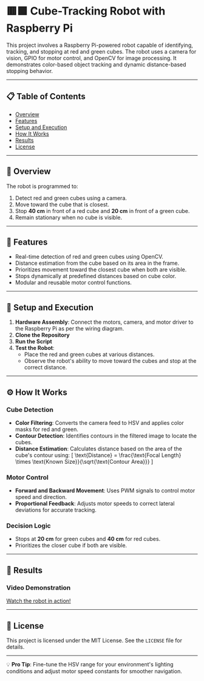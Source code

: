 # 🟥🟩 Cube-Tracking Robot with Raspberry Pi

This project involves a Raspberry Pi-powered robot capable of identifying, tracking, and stopping at red and green cubes. The robot uses a camera for vision, GPIO for motor control, and OpenCV for image processing. It demonstrates color-based object tracking and dynamic distance-based stopping behavior.

---

## 📋 Table of Contents
- [Overview](#overview)  
- [Features](#features)  
- [Setup and Execution](#setup-and-execution)  
- [How It Works](#how-it-works)  
- [Results](#results)  
- [License](#license)  

---

## 📝 Overview

The robot is programmed to:
1. Detect red and green cubes using a camera.
2. Move toward the cube that is closest.
3. Stop **40 cm** in front of a red cube and **20 cm** in front of a green cube.
4. Remain stationary when no cube is visible.

---

## 🌟 Features

- Real-time detection of red and green cubes using OpenCV.
- Distance estimation from the cube based on its area in the frame.
- Prioritizes movement toward the closest cube when both are visible.
- Stops dynamically at predefined distances based on cube color.
- Modular and reusable motor control functions.

---

## 🚀 Setup and Execution

1. **Hardware Assembly**: Connect the motors, camera, and motor driver to the Raspberry Pi as per the wiring diagram.
2. **Clone the Repository**
3. **Run the Script**
4. **Test the Robot**:  
   - Place the red and green cubes at various distances.
   - Observe the robot's ability to move toward the cubes and stop at the correct distance.

---

## ⚙️ How It Works

### **Cube Detection**
- **Color Filtering**: Converts the camera feed to HSV and applies color masks for red and green.
- **Contour Detection**: Identifies contours in the filtered image to locate the cubes.
- **Distance Estimation**: Calculates distance based on the area of the cube's contour using:
  \[
  \text{Distance} = \frac{\text{Focal Length} \times \text{Known Size}}{\sqrt{\text{Contour Area}}}
  \]

### **Motor Control**
- **Forward and Backward Movement**: Uses PWM signals to control motor speed and direction.
- **Proportional Feedback**: Adjusts motor speeds to correct lateral deviations for accurate tracking.

### **Decision Logic**
- Stops at **20 cm** for green cubes and **40 cm** for red cubes.
- Prioritizes the closer cube if both are visible.

---

## 🎥 Results

### **Video Demonstration**
[Watch the robot in action!](https://github.com/user-attachments/assets/cube-tracking-demo)

---

## 📄 License

This project is licensed under the MIT License. See the `LICENSE` file for details.

---

💡 **Pro Tip**: Fine-tune the HSV range for your environment's lighting conditions and adjust motor speed constants for smoother navigation.